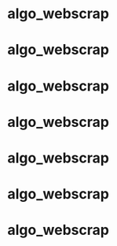 # algo_webscrap
# algo_webscrap
# algo_webscrap
# algo_webscrap
# algo_webscrap
# algo_webscrap
# algo_webscrap
